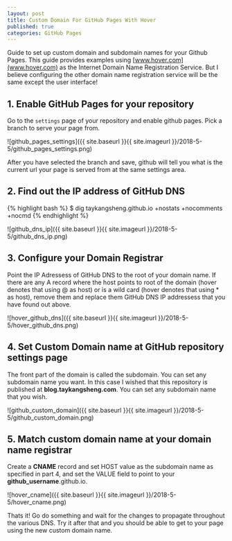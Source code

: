 ```yaml
---
layout: post
title: Custom Domain For GitHub Pages With Hover
published: true
categories: GitHub Pages
---
```


Guide to set up custom domain and subdomain names for your Github Pages. This guide provides examples using [www.hover.com](www.hover.com) as the Internet Domain Name Registration Service. But I believe configuring the other domain name registration service will be the same except the user interface!

## 1. Enable GitHub Pages for your repository

Go to the `settings` page of your repository and enable github pages. Pick a branch to serve your page from.

![github_pages_settings]({{ site.baseurl }}{{ site.imageurl }}/2018-5-5/github_pages_settings.png)

After you have selected the branch and save, github will tell you what is the current url your page is served from at the same settings area.

## 2. Find out the IP address of GitHub DNS

{% highlight bash %}
$ dig taykangsheng.github.io +nostats +nocomments +nocmd
{% endhighlight %}

![github_dns_ip]({{ site.baseurl }}{{ site.imageurl }}/2018-5-5/github_dns_ip.png)

## 3. Configure your Domain Registrar

Point the IP Adressess of GitHub DNS to the root of your domain name. If there are any A record where the host points to root of the domain (hover denotes that using @ as host) or is a wild card (hover denotes that using * as host), remove them and replace them GitHub DNS IP addressess that you have found out above.

![hover_github_dns]({{ site.baseurl }}{{ site.imageurl }}/2018-5-5/hover_github_dns.png)

## 4. Set Custom Domain name at GitHub repository settings page

The front part of the domain is called the subdomain. You can set any subdomain name you want. In this case I wished that this repository is published at **blog.taykangsheng.com**. You can set any subdomain name that you wish.

![github_custom_domain]({{ site.baseurl }}{{ site.imageurl }}/2018-5-5/github_custom_domain.png)

## 5. Match custom domain name at your domain name registrar

Create a **CNAME** record and set HOST value as the subdomain name as specified in part 4, and set the VALUE field to point to your **github_username**.github.io.

![hover_cname]({{ site.baseurl }}{{ site.imageurl }}/2018-5-5/hover_cname.png)

Thats it! Go do something and wait for the changes to propagate throughout the various DNS. Try it after that and you should be able to get to your page using the new custom domain name.

